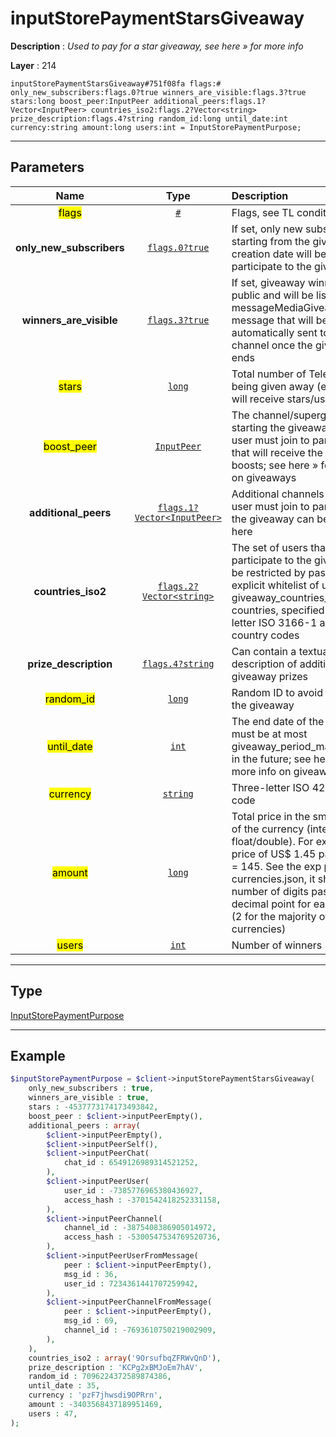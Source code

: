 # inputStorePaymentStarsGiveaway

**Description** : *Used to pay for a star giveaway, see here &raquo; for more info*

**Layer** : 214

```tl
inputStorePaymentStarsGiveaway#751f08fa flags:# only_new_subscribers:flags.0?true winners_are_visible:flags.3?true stars:long boost_peer:InputPeer additional_peers:flags.1?Vector<InputPeer> countries_iso2:flags.2?Vector<string> prize_description:flags.4?string random_id:long until_date:int currency:string amount:long users:int = InputStorePaymentPurpose;
```

---

## Parameters

| Name | Type | Description |
| :---: | :---: | :--- |
| <mark>flags</mark> | [`#`](type/#) | Flags, see TL conditional fields |
| **only_new_subscribers** | [`flags.0?true`](type/true) | If set, only new subscribers starting from the giveaway creation date will be able to participate to the giveaway |
| **winners_are_visible** | [`flags.3?true`](type/true) | If set, giveaway winners are public and will be listed in a messageMediaGiveawayResults message that will be automatically sent to the channel once the giveaway ends |
| <mark>stars</mark> | [`long`](type/long) | Total number of Telegram Stars being given away (each user will receive stars/users stars) |
| <mark>boost_peer</mark> | [`InputPeer`](type/InputPeer) | The channel/supergroup starting the giveaway, that the user must join to participate, that will receive the giveaway boosts; see here » for more info on giveaways |
| **additional_peers** | [`flags.1?Vector<InputPeer>`](type/InputPeer) | Additional channels that the user must join to participate to the giveaway can be specified here |
| **countries_iso2** | [`flags.2?Vector<string>`](type/string) | The set of users that can participate to the giveaway can be restricted by passing here an explicit whitelist of up to giveaway_countries_max countries, specified as two-letter ISO 3166-1 alpha-2 country codes |
| **prize_description** | [`flags.4?string`](type/string) | Can contain a textual description of additional giveaway prizes |
| <mark>random_id</mark> | [`long`](type/long) | Random ID to avoid resending the giveaway |
| <mark>until_date</mark> | [`int`](type/int) | The end date of the giveaway, must be at most giveaway_period_max seconds in the future; see here » for more info on giveaways |
| <mark>currency</mark> | [`string`](type/string) | Three-letter ISO 4217 currency code |
| <mark>amount</mark> | [`long`](type/long) | Total price in the smallest units of the currency (integer, not float/double). For example, for a price of US$ 1.45 pass amount = 145. See the exp parameter in currencies.json, it shows the number of digits past the decimal point for each currency (2 for the majority of currencies) |
| <mark>users</mark> | [`int`](type/int) | Number of winners |

---

## Type

[InputStorePaymentPurpose](type/InputStorePaymentPurpose)

---

## Example

```php
$inputStorePaymentPurpose = $client->inputStorePaymentStarsGiveaway(
	only_new_subscribers : true,
	winners_are_visible : true,
	stars : -4537773174173493842,
	boost_peer : $client->inputPeerEmpty(),
	additional_peers : array(
		$client->inputPeerEmpty(),
		$client->inputPeerSelf(),
		$client->inputPeerChat(
			chat_id : 6549126989314521252,
		),
		$client->inputPeerUser(
			user_id : -7385776965380436927,
			access_hash : -3701542418252331158,
		),
		$client->inputPeerChannel(
			channel_id : -3875408386905014972,
			access_hash : -5300547534769520736,
		),
		$client->inputPeerUserFromMessage(
			peer : $client->inputPeerEmpty(),
			msg_id : 36,
			user_id : 7234361441707259942,
		),
		$client->inputPeerChannelFromMessage(
			peer : $client->inputPeerEmpty(),
			msg_id : 69,
			channel_id : -7693610750219002909,
		),
	),
	countries_iso2 : array('9OrsufbqZFRWvQnD'),
	prize_description : 'KCPg2xBMJoEm7hAV',
	random_id : 7096224372589874386,
	until_date : 35,
	currency : 'pzF7jhwsdi9OPRrn',
	amount : -3403568437189951469,
	users : 47,
);
```
